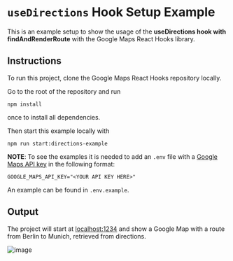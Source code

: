# `useDirections` Hook Setup Example

This is an example setup to show the usage of the **useDirections hook with findAndRenderRoute** with the Google Maps React Hooks library.

## Instructions

To run this project, clone the Google Maps React Hooks repository locally.

Go to the root of the repository and run

```shell
npm install
```

once to install all dependencies.

Then start this example locally with

```shell
npm run start:directions-example
```

**NOTE**:
To see the examples it is needed to add an `.env` file with a [Google Maps API key](https://developers.google.com/maps/documentation/embed/get-api-key#:~:text=Go%20to%20the%20Google%20Maps%20Platform%20%3E%20Credentials%20page.&text=On%20the%20Credentials%20page%2C%20click,Click%20Close.) in the following format:

```
GOOGLE_MAPS_API_KEY="<YOUR API KEY HERE>"
```

An example can be found in `.env.example`.

## Output

The project will start at [localhost:1234](http://localhost:1234) and show a Google Map with a route from Berlin to Munich, retrieved from directions.

![image](https://user-images.githubusercontent.com/39244966/196410364-de14d9a0-5ecf-430d-846e-bc04e405b889.png)
